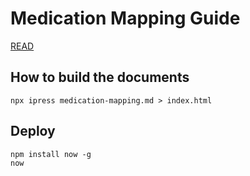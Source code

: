 # Medication Mapping Guide

[READ](medication-mapping.md)


## How to build the documents

```
npx ipress medication-mapping.md > index.html
```

## Deploy 

```
npm install now -g
now
```





